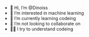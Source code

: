 - 👋 Hi, I’m @Dinoiss
- 👀 I’m interested in machine learning
- 🌱 I’m currently learning codeing
- 💞️ I’m not looking to collaborate on
- 👨‍🎓 I try to understand codeing

<!---
Dinoiss/Dinoiss is a ✨ special ✨ repository because its `README.md` (this file) appears on your GitHub profile.
You can click the Preview link to take a look at your changes.
--->
